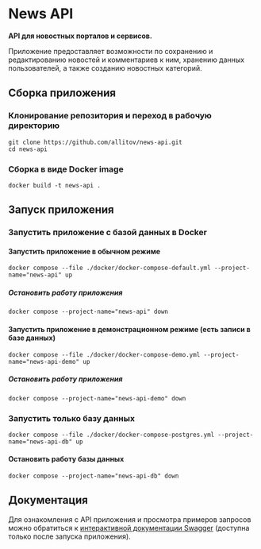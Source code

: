 # News API
**API для новостных порталов и сервисов.**

Приложение предоставляет возможности по сохранению и редактированию новостей и комментариев к ним, 
хранению данных пользователей, а также созданию новостных категорий.

## Сборка приложения
### Клонирование репозитория и переход в рабочую директорию
```shell
git clone https://github.com/allitov/news-api.git
cd news-api
```

### Сборка в виде Docker image
```shell
docker build -t news-api .
```

## Запуск приложения
### Запустить приложение с базой данных в Docker
#### Запустить приложение в обычном режиме
```shell
docker compose --file ./docker/docker-compose-default.yml --project-name="news-api" up
```

##### Остановить работу приложения
```shell
docker compose --project-name="news-api" down
```

#### Запустить приложение в демонстрационном режиме (есть записи в базе данных)
```shell
docker compose --file ./docker/docker-compose-demo.yml --project-name="news-api-demo" up
```

##### Остановить работу приложения
```shell
docker compose --project-name="news-api-demo" down
```

### Запустить только базу данных
```shell
docker compose --file ./docker/docker-compose-postgres.yml --project-name="news-api-db" up
```
#### Остановить работу базы данных
```shell
docker compose --project-name="news-api-db" down
```

## Документация
Для ознакомления с API приложения и просмотра примеров запросов можно обратиться к 
[интерактивной документации Swagger](http://localhost:8080/swagger-ui/index.html) (доступна только после запуска приложения).
